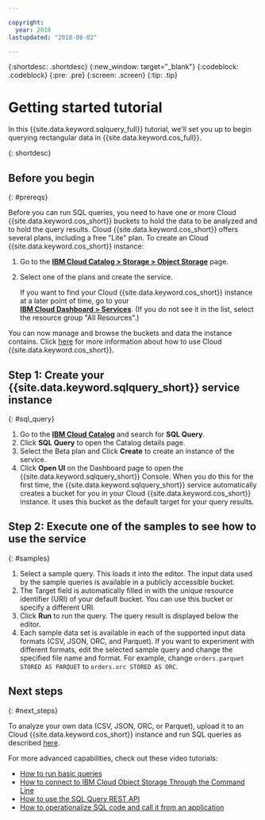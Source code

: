 ```yaml
---

copyright:
  year: 2018
lastupdated: "2018-08-02"

---
```


{:shortdesc: .shortdesc}
{:new_window: target="_blank"}
{:codeblock: .codeblock}
{:pre: .pre}
{:screen: .screen}
{:tip: .tip}


# Getting started tutorial
In this {{site.data.keyword.sqlquery_full}} tutorial, we'll set you up to begin querying rectangular data in {{site.data.keyword.cos_full}}.

{: shortdesc}

## Before you begin
{: #prereqs}

Before you can run SQL queries, you need to have one or more Cloud {{site.data.keyword.cos_short}} buckets to hold the data to be analyzed and to hold the query results.
Cloud {{site.data.keyword.cos_short}} offers several plans, including a free "Lite" plan.
To create an Cloud {{site.data.keyword.cos_short}} instance:
1. Go to the [**IBM Cloud Catalog > Storage > Object Storage**](https://console.bluemix.net/catalog/infrastructure/cloud-object-storage) page.
2. Select one of the plans and create the service.  

   If you want to find your Cloud {{site.data.keyword.cos_short}} instance at a later point of time, go to your  
   [**IBM Cloud Dashboard > Services**](https://console.bluemix.net/dashboard/apps). 
(If you do not see it in the list, select the resource group "All Resources".)

You can now manage and browse the buckets and data the instance contains. 
Click [here](https://console.bluemix.net/docs/services/cloud-object-storage/getting-started.html#getting-started-console) 
for more information about how to use Cloud {{site.data.keyword.cos_short}}.

## Step 1: Create your {{site.data.keyword.sqlquery_short}} service instance
{: #sql_query}

1. Go to the [**IBM Cloud Catalog**](https://console.bluemix.net/catalog) and search for **SQL Query**.
2. Click **SQL Query** to open the Catalog details page.
3. Select the Beta plan and Click **Create** to create an instance of the service.
4. Click **Open UI** on the Dashboard page to open the {{site.data.keyword.sqlquery_short}} Console.
When you do this for the first time, the {{site.data.keyword.sqlquery_short}} service automatically creates a bucket for you in your Cloud {{site.data.keyword.cos_short}} instance.
It uses this bucket as the default target for your query results.

## Step 2: Execute one of the samples to see how to use the service
{: #samples}

1. Select a sample query. This loads it into the editor. The input data used by the sample queries is available in a publicly accessible bucket.
2. The Target field is automatically filled in with the unique resource identifier (URI) of your default bucket. You can use this bucket or specify a different URI.
3. Click **Run** to run the query. The query result is displayed below the editor.
4. Each sample data set is available in each of the supported input data formats (CSV, JSON, ORC, and Parquet). 
If you want to experiment with different formats, edit the selected sample query and change the specified file name and format. 
For example, change `orders.parquet STORED AS PARQUET` to `orders.orc STORED AS ORC`.

<!--

BLH; 09 FEB 2018:
I COMMENTED OUT THESE STEPS BECAUSE:
-THEY GO BEYOND JUST GETTING STARTED.
-THEY ARE COVERED WITH THE NECESSARY LEVEL OF DETAIL IN THE OVERVIEW.
-DOING SO SHORTENS THE GETTING STARTED SECTION DOWN TO AN EASILY DIGESTIBLE SIZE AND MAKES IT LESS DAUNTING.

## Step 3: Load your own data into IBM Cloud Object Storage
{: #COS}

Before you can run queries on your own data, you must first upload that data to your Cloud Object Storage instance. 
How to do this is described in the Cloud Object Storage [getting started information](https://console.bluemix.net/docs/services/cloud-object-storage/getting-started.html#getting-started-console)
or [quickstart guide](https://ibm-public-cos.github.io/crs-docs/getting-started-with-cos).

## Step 4: Run an SQL query on your data
{: #query}

1. Specify the [source file](ADD LINK TO NEW SECTION: TABLE URL FORMAT!). 
In your SQL statement, after the FROM keyword, specify the name (including the bucket name) of the file that contains the data you want to query.
If you use a bucket of another user, ensure that you have at least 'Reader' access to that bucket. 
[This article](https://console.bluemix.net/docs/services/cloud-object-storage/iam/buckets.html#bucket-permissions) describes how to manage access to IBM Cloud Object Storage buckets.
2. Specify where to store the query results. If you want to use a bucket other than your default bucket, ensure that you have at least 'Writer' access to that bucket. 
[This article](https://console.bluemix.net/docs/services/cloud-object-storage/iam/buckets.html#bucket-permissions) describes how to manage access to IBM Cloud Object Storage buckets.
In the Target field, specify the name (including the bucket name) of the file that is to contain the result of your query.
If you want to store results directly in the root of the bucket, specify a slash (/) behind the bucket name. 
For example, cos://s3-api.us-geo.objectstorage.softlayer.net/andreabucket/
3. Click **Run** to run your query.

BLH; 09 FEB 2018:
I REMOVED STEP 5 (operationalize) AND ADDED THE VIDEO TO THE VIDEO LIST BECAUSE:
-THE TASK IS MUCH TO ADVANCED FOR GETTING STARTED.
-IT WAS JUST A LINK TO A VIDEO, WITH NO ADDITIONAL INFO, SO DIDN'T DESERVE ITS OWN SECTION.

-->

## Next steps
{: #next_steps}

To analyze your own data (CSV, JSON, ORC, or Parquet), upload it to an Cloud {{site.data.keyword.cos_short}} instance and run SQL queries as described 
[here](sql-query.html#running-an-sql-query).

For more advanced capabilities, check out these video tutorials:
- [How to run basic queries](http://ibm.biz/csq-run-queries)
- [How to connect to IBM Cloud Object Storage Through the Command Line](http://ibm.biz/csq-aws-sli)
- [How to use the SQL Query REST API](http://ibm.biz/csq-use-api)
- [How to operationalize SQL code and call it from an application](http://ibm.biz/csq-e2e)

